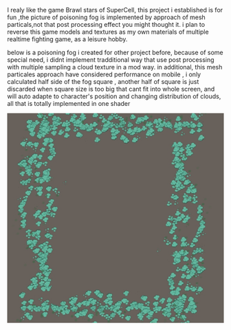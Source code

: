 I realy like the game  Brawl stars of SuperCell, this project i established is for fun ,the picture of poisoning fog  is implemented by approach of mesh particals,not that post processing effect you might thought it.  i plan to reverse this game models and textures as my own materials of multiple realtime fighting game, as a leisure hobby.

below is a poisoning fog i created for other project before, because of some special need, i didnt implement    tradditional way that use post processing with multiple sampling a cloud texture in a mod way. in  additional, this mesh particales approach have considered performance on mobile , i only calculated  half side of the fog square , another half of square is just discarded when square size is too big that cant fit into whole screen, and will auto adapte to character's position and changing distribution of clouds, all that is totally implemented in one shader

![poison](poison.jpg)
